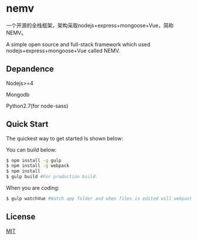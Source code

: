 # nemv

  一个开源的全栈框架，架构采取nodejs+express+mongoose+Vue，简称NEMV。

  A simple open source and full-stack framework which used nodejs+express+mongoose+Vue called NEMV.

## Depandence

  Nodejs>=4

  Mongodb

  Python2.7(for node-sass)

## Quick Start

  The quickest way to get started Is shown below:

  You can build below:

```bash
$ npm install -g gulp
$ npm install -g webpack
$ npm install
$ gulp build #For production build.
```
  When you are coding:
    
```bash
$ gulp watchVue #Watch app folder and when files is edited will webpack again.
```

## License

  [MIT](LICENSE)